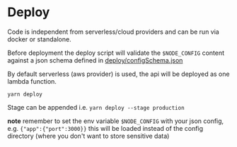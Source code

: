 # Deploy

Code is independent from serverless/cloud providers and can be run via docker or standalone.

Before deployment the deploy script will validate the `$NODE_CONFIG` content against a json schema defined in [deploy/configSchema.json](configSchema.json)

By default serverless (aws provider) is used, the api will be deployed as one lambda function.

`yarn deploy`

Stage can be appended i.e. `yarn deploy --stage production`

**note** remember to set the env variable `$NODE_CONFIG` with your json config, e.g. `{"app":{"port":3000}}` this will be loaded instead of the config directory (where you don't want to store sensitive data)
